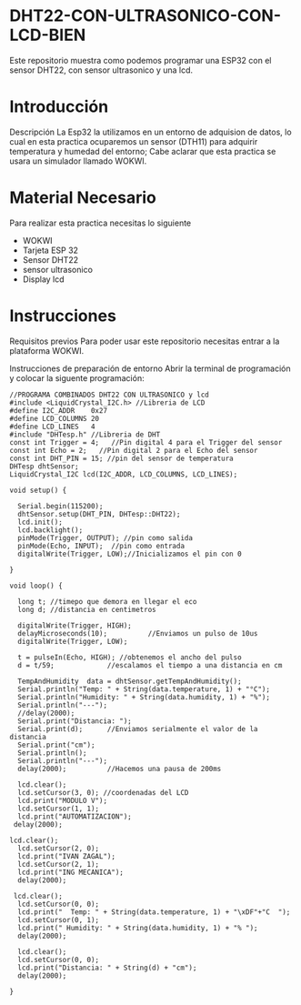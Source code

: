 # DHT22-CON-ULTRASONICO-CON-LCD-BIEN

Este repositorio muestra como podemos programar una ESP32 con el sensor DHT22, con sensor ultrasonico y una lcd.

# Introducción
Descripción
La Esp32 la utilizamos en un entorno de adquision de datos, lo cual en esta practica ocuparemos un sensor (DTH11) para adquirir temperatura y humedad del entorno; Cabe aclarar que esta practica se usara un simulador llamado WOKWI.

# Material Necesario
Para realizar esta practica necesitas lo siguiente

- WOKWI
- Tarjeta ESP 32
- Sensor DHT22
- sensor ultrasonico
- Display lcd


# Instrucciones
Requisitos previos
Para poder usar este repositorio necesitas entrar a la plataforma WOKWI.

Instrucciones de preparación de entorno
Abrir la terminal de programación y colocar la siguente programación:

```
//PROGRAMA COMBINADOS DHT22 CON ULTRASONICO y lcd
#include <LiquidCrystal_I2C.h> //Libreria de LCD
#define I2C_ADDR    0x27
#define LCD_COLUMNS 20
#define LCD_LINES   4
#include "DHTesp.h" //Libreria de DHT
const int Trigger = 4;   //Pin digital 4 para el Trigger del sensor
const int Echo = 2;   //Pin digital 2 para el Echo del sensor
const int DHT_PIN = 15; //pin del sensor de temperatura
DHTesp dhtSensor;
LiquidCrystal_I2C lcd(I2C_ADDR, LCD_COLUMNS, LCD_LINES);

void setup() {

  Serial.begin(115200);
  dhtSensor.setup(DHT_PIN, DHTesp::DHT22);
  lcd.init();
  lcd.backlight();
  pinMode(Trigger, OUTPUT); //pin como salida
  pinMode(Echo, INPUT);  //pin como entrada
  digitalWrite(Trigger, LOW);//Inicializamos el pin con 0

}

void loop() {

  long t; //timepo que demora en llegar el eco
  long d; //distancia en centimetros

  digitalWrite(Trigger, HIGH);
  delayMicroseconds(10);          //Enviamos un pulso de 10us
  digitalWrite(Trigger, LOW);
  
  t = pulseIn(Echo, HIGH); //obtenemos el ancho del pulso
  d = t/59;             //escalamos el tiempo a una distancia en cm
 
  TempAndHumidity  data = dhtSensor.getTempAndHumidity();
  Serial.println("Temp: " + String(data.temperature, 1) + "°C");
  Serial.println("Humidity: " + String(data.humidity, 1) + "%");
  Serial.println("---");
  //delay(2000); 
  Serial.print("Distancia: ");
  Serial.print(d);      //Enviamos serialmente el valor de la distancia
  Serial.print("cm");
  Serial.println();
  Serial.println("---");
  delay(2000);          //Hacemos una pausa de 200ms

  lcd.clear(); 
  lcd.setCursor(3, 0); //coordenadas del LCD 
  lcd.print("MODULO V");
  lcd.setCursor(1, 1);
  lcd.print("AUTOMATIZACION");
 delay(2000);

lcd.clear();
  lcd.setCursor(2, 0);
  lcd.print("IVAN ZAGAL");
  lcd.setCursor(2, 1);
  lcd.print("ING MECANICA");
  delay(2000);

 lcd.clear(); 
  lcd.setCursor(0, 0);
  lcd.print("  Temp: " + String(data.temperature, 1) + "\xDF"+"C  ");
  lcd.setCursor(0, 1);
  lcd.print(" Humidity: " + String(data.humidity, 1) + "% ");
  delay(2000);

  lcd.clear();
  lcd.setCursor(0, 0);
  lcd.print("Distancia: " + String(d) + "cm");
  delay(2000);

}
 

```




